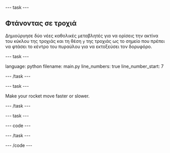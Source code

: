--- task ---

## Φτάνοντας σε τροχιά

Δημιούργησε δύο νέες καθολικές μεταβλητές για να ορίσεις την ακτίνα του κύκλου της τροχιάς και τη θέση `y` της τροχιάς ως το σημείο που πρέπει να φτάσει το κέντρο του πυραύλου για να εκτοξεύσει τον δορυφόρο.

--- task ---

language: python filename: main.py line_numbers: true line_number_start: 7

--- /task ---

--- task ---

Make your rocket move faster or slower.

--- /task ---

--- task ---

--- code ---

--- /task ---

--- /code ---

